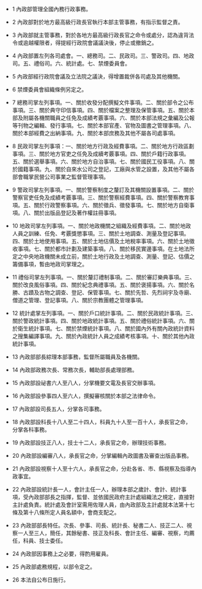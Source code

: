 * 1 內政部管理全國內務行政事務。

* 2 內政部對於地方最高級行政長官執行本部主管事務，有指示監督之責。

* 3 內政部就主管事務，對於各地方最高級行政長官之命令或處分，認為違背法令或逾越權限者，得提經行政院會議議決後，停止或撤銷之。

* 4 內政部置左列各司處會。一、總務司。二、民政司。三、警政司。四、地政司。五、禮俗司。六、統計處。七、禁煙委員會。

* 5 內政部經行政院會議及立法院之議決，得增置裁併各司處及其他機關。

* 6 禁煙委員會組織條例另定之。

* 7 總務司掌左列事項。一、關於收發分配撰擬文件事項。二、關於部令之公布事項。三、關於典守印信事項。四、關於檔案之整理及保管事項。五、關於本部及附屬各機關職員之任免及成績考覈事項。六、關於本部法規之彙編及公報等刊物之編輯、發行事項。七、關於本部官產、官物及圖書之管理事項。八、關於本部經費之出納事項。九、關於本部庶務及其他不屬各司處事項。

* 8 民政司掌左列事項：一、關於地方行政及經費事項。二、關於地方行政區劃事項。三、關於地方官吏之任免及成續考覈事項。四、關於戶籍行政事項。五、關於選舉事項。六、關於地方自治事項。七、關於國民工役事項。八、關於國籍事項。九、關於自來水公司之登記，工廠與水管之設置，及其他不屬各部會職掌民營公司事業之監督管理事項。

* 9 警政司掌左列事項。一、關於警察制度之釐訂及其機關設置事項。二、關於警察官吏任免及成績考覈事項。三、關於警察經費事項。四、關於警察教育事項。五、關於行政警察事項。六、關於徵兵、徵發事項。七、關於地方自衛事項。八、關於出版品登記及著作權註冊事項。

* 10 地政司掌左列事項。一、關於地政機關之組織及經費事項。二、關於地政人員之訓練、任免、考覈獎懲事項。三、關於土地調查、測量及登記事項。四、關於土地使用事項。五、關於土地估價及土地稅率事項。六、關於土地徵收事項。七、關於都市計劃及建築事項。八、關於移民實邊事項。在土地法所定之中央地政機關未成立前，關於土地行政及土地調查、測量、登記、估價之籌備事項，暫由地政司掌理之。

* 11 禮俗司掌左列事項。一、關於釐訂禮制事項。二、關於審訂樂典事項。三、關於改良風俗事項。四、關於紀念典禮事項。五、關於褒揚事項。六、關於名勝、古蹟及古物之調查、登記、保管事項。七、關於先哲、先烈祠宇及寺廟、僧道之管理、登記事項。八、關於宗教團體之管理事項。

* 12 統計處掌左列事項。一、關於戶口統計事項。二、關於民政統計事項。三、關於警政統計事項。四、關於地政統計事項。五、關於禮俗統計事項。六、關於衛生統計事項。七、關於禁煙統計事項。八、關於國內外有關內政統計資料之搜集編譯事項。九、關於內政統計人員之成績考核事項。十、關於其他內政統計事項。

* 13 內政部部長綜理本部事務，監督所屬職員及各機關。

* 14 內政部政務次長、常務次長，輔助部長處理部務。

* 15 內政部設祕書六人至八人，分掌機要文電及長官交辦事項。

* 16 內政部設參事四人至六人，撰擬審核關於本部之法律命令。

* 17 內政部設司長五人，分掌各司事務。

* 18 內政部設科長十八人至二十四人，科員九十人至一百十人，承長官之命，分掌各科事務。

* 19 內政部設技正八人，技士十二人，承長官之命，辦理技術事務。

* 20 內政部設編審八人，承長官之命，分掌編輯內政圖書及審查出版品事務。

* 21 內政部設視察十人至十六人，承長官之命，分赴各省、市、縣視察及指導內政事宜。

* 22 內政部設統計長一人，會計主任一人，辦理本部之歲計、會計、統計事項，受內政部部長之指揮，監督、並依國民政府主計處組織法之規定，直接對主計處負責。統計處及會計室需用佐理人員，由內政部及主計處就本法第十七條及第十八條所定人員名額中，會商支配之。

* 23 內政部部長特任。次長、參事、司長、統計長、秘書二人、技正二人、視察一人至三人，簡任，其餘秘書、技正及科長、會計主任、編審、視察，均薦任，科員、技士委任。

* 24 內政部因事務上之必要，得酌用雇員。

* 25 內政部處務規程，以部令定之。

* 26 本法自公布日施行。


